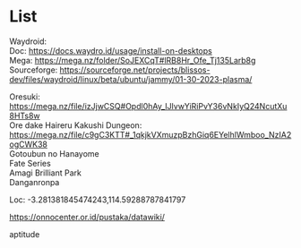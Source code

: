 # List

Waydroid: \
Doc: https://docs.waydro.id/usage/install-on-desktops \
Mega: https://mega.nz/folder/SoJEXCqT#lRB8Hr_Ofe_Tj135Larb8g \
Sourceforge: https://sourceforge.net/projects/blissos-dev/files/waydroid/linux/beta/ubuntu/jammy/01-30-2023-plasma/


Oresuki: https://mega.nz/file/izJjwCSQ#Opdl0hAy_IJlvwYiRiPvY36vNkIyQ24NcutXu8HTs8w \
Ore dake Haireru Kakushi Dungeon: https://mega.nz/file/c9gC3KTT#_1qkjkVXmuzpBzhGiq6EYelhlWmboo_NzIA2ogCWK38 \
Gotoubun no Hanayome \
Fate Series \
Amagi Brilliant Park \
Danganronpa



Loc: -3.281381845474243,114.59288787841797 

https://onnocenter.or.id/pustaka/datawiki/

aptitude
